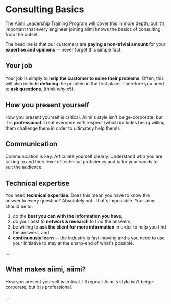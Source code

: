 # **Consulting Basics**

The [Aiimi Leadership Training Program](https://aiimiltd.sharepoint.com/sites/AiimiLeadershipTraining) will cover this in more depth, but it's important that every engineer joining aiimi knows the basics of consulting from the outset.

The headline is that our customers are **paying a non-trivial amount** for your **expertise and opinions** -- never forget this simple fact.

## **Your job**
Your job is simply to **help the customer to solve their problems**. Often, this will also include **defining** the problem in the first place. Therefore you need to **ask questions**, (think *why* x5).

## **How you present yourself**
How you present yourself is critical. Aiimi's style isn't beige-corporate, but it is **professional**.
Treat everyone with respect (which includes being willing them challenge them in order to ultimately help them!).

## **Communication**
Communication is key. Articulate yourself clearly. Understand *who* you are talking to and their level of technical proficiency and tailor your words to suit the audience.

## **Technical expertise**
You need **technical expertise**. Does this mean you have to know the answer to every question? Absolutely not. That's impossible. Your aims should be to: 
1) do the **best you can with the information you have**,
2) do your best to **network & research** to find the answers,
3) be willing to **ask the client for more information** in order to help you find the answers, and
4) **continuously learn** -- the industry is fast-moving and a you need to use your initiative to stay at the sharp-end of what's possible.


....


## **What makes aiimi, aiimi?**

How you present yourself is critical. I'll repeat: Aiimi's style isn't beige-corporate, but it is professional.

...